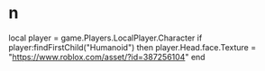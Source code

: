 # n
local player = game.Players.LocalPlayer.Character  if player:findFirstChild("Humanoid") then     player.Head.face.Texture = "https://www.roblox.com/asset/?id=387256104"     end
